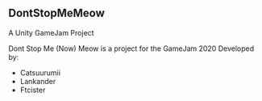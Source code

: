 ## DontStopMeMeow
A Unity GameJam Project
 
Dont Stop Me (Now) Meow
is a project for the GameJam 2020
Developed by:
- Catsuurumii
- Lankander
- Ftcister
